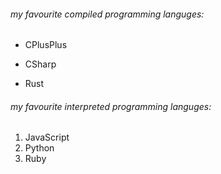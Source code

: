 ###### my favourite compiled programming languges:
* CPlusPlus
- CSharp
* Rust

###### my favourite interpreted programming languges:
1. JavaScript
2. Python
3. Ruby
